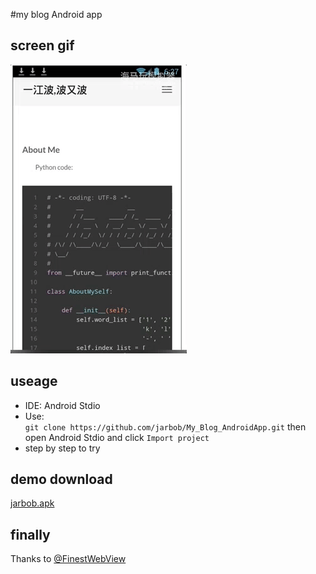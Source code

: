 #my blog Android app
## screen gif

<img src="./art/mygif.gif"></img>

## useage

* IDE: Android Stdio
* Use:   
`git clone https://github.com/jarbob/My_Blog_AndroidApp.git`
then open Android Stdio and click `Import project`
* step by step to try

## demo download

[jarbob.apk](http://jarbob.com/downloads/apk/jarbob.apk)


## finally

Thanks to [@FinestWebView](https://github.com/TheFinestArtist/FinestWebView-Android)
